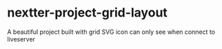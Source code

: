 # nextter-project-grid-layout
A beautiful project built with grid
SVG icon can only see when connect to liveserver
